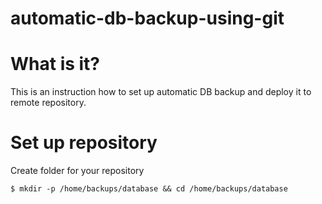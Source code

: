 # automatic-db-backup-using-git

# What is it?
This is an instruction how to set up automatic DB backup and deploy it to remote repository.

# Set up repository
Create folder for your repository
```
$ mkdir -p /home/backups/database && cd /home/backups/database
```
